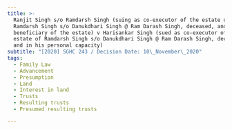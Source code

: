 ```yaml
---
title: >-
  Ranjit Singh s/o Ramdarsh Singh (suing as co-executor of the estate of
  Ramdarsh Singh s/o Danukdhari Singh @ Ram Darash Singh, deceased, and as a
  beneficiary of the estate) v Harisankar Singh (sued as co-executor of the
  estate of Ramdarsh Singh s/o Danukdhari Singh @ Ram Darash Singh, deceased,
  and in his personal capacity)
subtitle: "[2020] SGHC 243 / Decision Date: 10\_November\_2020"
tags:
  - Family Law
  - Advancement
  - Presumption
  - Land
  - Interest in land
  - Trusts
  - Resulting trusts
  - Presumed resulting trusts

---
```

